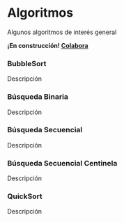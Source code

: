 # Algoritmos

<tldr>Algunos algoritmos de interés general</tldr>

<warning><b>¡En construcción! <a href="https://github.com/TeenBiscuits/Pro2324">Colabora</a></b></warning>

###  BubbleSort

Descripción

<code-block lang="c" src="./Extras/Algoritmos/BubbleSort.c" collapsible="true" collapsed-title="Mostrar código"></code-block>

### Búsqueda Binaria

Descripción

<code-block lang="c" src="./Extras/Algoritmos/BusquedaBinaria.c" collapsible="true" collapsed-title="Mostrar código"></code-block>

### Búsqueda Secuencial

Descripción

<code-block lang="c" src="./Extras/Algoritmos/BusquedaSecuencial.c" collapsible="true" collapsed-title="Mostrar código"></code-block>

### Búsqueda Secuencial Centinela

Descripción

<code-block lang="c" src="./Extras/Algoritmos/BusquedaSecuencialCentinela.c" collapsible="true" collapsed-title="Mostrar código"></code-block>

### QuickSort

Descripción

<code-block lang="c" src="./Extras/Algoritmos/QuickSort.c" collapsible="true" collapsed-title="Mostrar código"></code-block>
